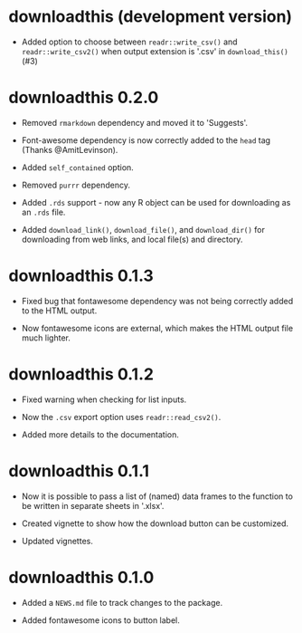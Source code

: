 # downloadthis (development version)

* Added option to choose between `readr::write_csv()` and `readr::write_csv2()` when output extension is '.csv' in `download_this()` (#3)

# downloadthis 0.2.0

* Removed `rmarkdown` dependency and moved it to 'Suggests'.

* Font-awesome dependency is now correctly added to the `head` tag (Thanks @AmitLevinson).

* Added `self_contained` option.

* Removed `purrr` dependency.

* Added `.rds` support - now any R object can be used for downloading as an `.rds` file.

* Added `download_link()`, `download_file()`, and `download_dir()` for downloading from web links, and local file(s) and directory.

# downloadthis 0.1.3

* Fixed bug that fontawesome dependency was not being correctly added to the HTML output.

* Now fontawesome icons are external, which makes the HTML output file much lighter.

# downloadthis 0.1.2

* Fixed warning when checking for list inputs.

* Now the `.csv` export option uses `readr::read_csv2()`.

* Added more details to the documentation.

# downloadthis 0.1.1

* Now it is possible to pass a list of (named) data frames to the function to be written in separate sheets in '.xlsx'.

* Created vignette to show how the download button can be customized.

* Updated vignettes.

# downloadthis 0.1.0

* Added a `NEWS.md` file to track changes to the package.

* Added fontawesome icons to button label.
